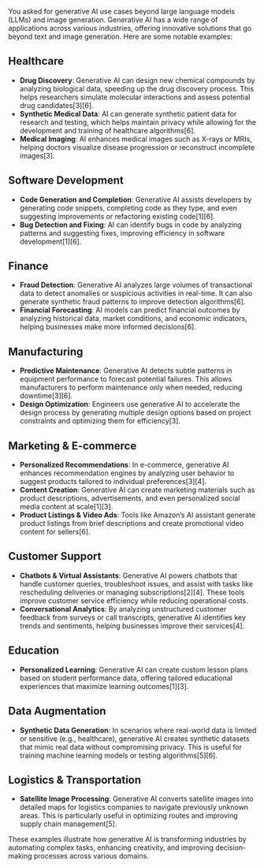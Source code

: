 You asked for generative AI use cases beyond large language models (LLMs) and image generation. Generative AI has a wide range of applications across various industries, offering innovative solutions that go beyond text and image generation. Here are some notable examples:

## Healthcare

- **Drug Discovery**: Generative AI can design new chemical compounds by analyzing biological data, speeding up the drug discovery process. This helps researchers simulate molecular interactions and assess potential drug candidates\[3]\[6].
- **Synthetic Medical Data**: AI can generate synthetic patient data for research and testing, which helps maintain privacy while allowing for the development and training of healthcare algorithms\[6].
- **Medical Imaging**: AI enhances medical images such as X-rays or MRIs, helping doctors visualize disease progression or reconstruct incomplete images\[3].

## Software Development

- **Code Generation and Completion**: Generative AI assists developers by generating code snippets, completing code as they type, and even suggesting improvements or refactoring existing code\[1]\[6].
- **Bug Detection and Fixing**: AI can identify bugs in code by analyzing patterns and suggesting fixes, improving efficiency in software development\[1]\[6].

## Finance

- **Fraud Detection**: Generative AI analyzes large volumes of transactional data to detect anomalies or suspicious activities in real-time. It can also generate synthetic fraud patterns to improve detection algorithms\[6].
- **Financial Forecasting**: AI models can predict financial outcomes by analyzing historical data, market conditions, and economic indicators, helping businesses make more informed decisions\[6].

## Manufacturing

- **Predictive Maintenance**: Generative AI detects subtle patterns in equipment performance to forecast potential failures. This allows manufacturers to perform maintenance only when needed, reducing downtime\[3]\[6].
- **Design Optimization**: Engineers use generative AI to accelerate the design process by generating multiple design options based on project constraints and optimizing them for efficiency\[3].

## Marketing & E-commerce

- **Personalized Recommendations**: In e-commerce, generative AI enhances recommendation engines by analyzing user behavior to suggest products tailored to individual preferences\[3]\[4].
- **Content Creation**: Generative AI can create marketing materials such as product descriptions, advertisements, and even personalized social media content at scale\[1]\[3].
- **Product Listings & Video Ads**: Tools like Amazon’s AI assistant generate product listings from brief descriptions and create promotional video content for sellers\[6].

## Customer Support

- **Chatbots & Virtual Assistants**: Generative AI powers chatbots that handle customer queries, troubleshoot issues, and assist with tasks like rescheduling deliveries or managing subscriptions\[2]\[4]. These tools improve customer service efficiency while reducing operational costs.
- **Conversational Analytics**: By analyzing unstructured customer feedback from surveys or call transcripts, generative AI identifies key trends and sentiments, helping businesses improve their services\[4].

## Education

- **Personalized Learning**: Generative AI can create custom lesson plans based on student performance data, offering tailored educational experiences that maximize learning outcomes\[1]\[3].

## Data Augmentation

- **Synthetic Data Generation**: In scenarios where real-world data is limited or sensitive (e.g., healthcare), generative AI creates synthetic datasets that mimic real data without compromising privacy. This is useful for training machine learning models or testing algorithms\[5]\[6].

## Logistics & Transportation

- **Satellite Image Processing**: Generative AI converts satellite images into detailed maps for logistics companies to navigate previously unknown areas. This is particularly useful in optimizing routes and improving supply chain management\[5].

These examples illustrate how generative AI is transforming industries by automating complex tasks, enhancing creativity, and improving decision-making processes across various domains.

&#x20;
